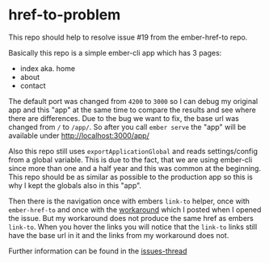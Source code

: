 # href-to-problem
This repo should help to resolve issue #19 from the ember-href-to repo.
 
Basically this repo is a simple ember-cli app which has 3 pages:
- index aka. home
- about
- contact

The default port was changed from ```4200``` to ```3000``` so I can debug my original app and this "app" at the same time
to compare the results and see where there are differences. Due to the bug we want to fix, the base url was changed from
```/``` to ```/app/```. So after you call ```ember serve``` the "app" will be available under [http://localhost:3000/app/][lnk0] 
 
Also this repo still uses ```exportApplicationGlobal```
and reads settings/config from a global variable. This is due to the fact, that we are using ember-cli since more than
one and a half year and this was common at the beginning. This repo should be as similar as possible to the
production app so this is why I kept the globals also in this "app".

Then there is the navigation once with embers ```link-to``` helper,
once with ```ember-href-to``` and once with the [workaround][lnk1] which I posted when I opened the issue.
But my workaround does not produce the same href as embers ```link-to```. When you hover the links
you will notice that the ```link-to``` links still have the base url in it and the links from my 
workaround does not.

Further information can be found in the [issues-thread][lnk2]

[lnk0]: http://localhost:3000/app/
[lnk1]: https://github.com/intercom/ember-href-to/issues/19#issue-100266546
[lnk2]: https://github.com/intercom/ember-href-to/issues/19
